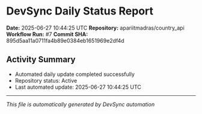 # DevSync Daily Status Report

**Date:** 2025-06-27 10:44:25 UTC
**Repository:** apariitmadras/country_api
**Workflow Run:** #7
**Commit SHA:** 895d5aa11a0711fa4b89e0384eb1651969e2df4d

## Activity Summary
- Automated daily update completed successfully
- Repository status: Active
- Last automated update: 2025-06-27 10:44:25 UTC

---
*This file is automatically generated by DevSync automation*
